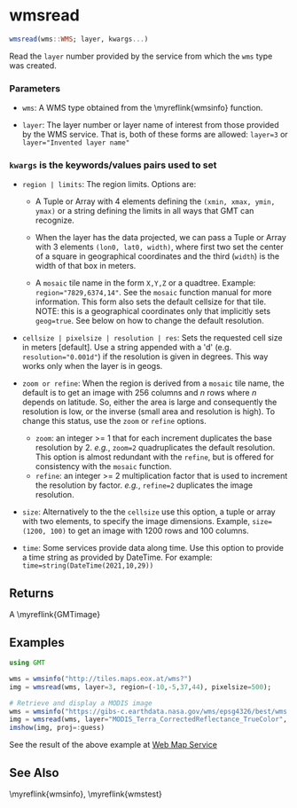 # wmsread

```julia
wmsread(wms::WMS; layer, kwargs...)
```

Read the `layer` number provided by the service from which the `wms` type was created.

### Parameters
- `wms`: A WMS type obtained from the \myreflink{wmsinfo} function.

- `layer`: The layer number or layer name of interest from those provided by the WMS service. That is,
   both of these forms are allowed: `layer=3` or `layer="Invented layer name"`

### `kwargs` is the keywords/values pairs used to set
- `region | limits`: The region limits. Options are:
   - A Tuple or Array with 4 elements defining the `(xmin, xmax, ymin, ymax)` or a string defining the
     limits in all ways that GMT can recognize.

   - When the layer has the data projected, we can pass a Tuple or Array with 3 elements `(lon0, lat0, width)`,
     where first two set the center of a square in geographical coordinates and the third (`width`) is the
     width of that box in meters.

   - A ``mosaic`` tile name in the form ``X,Y,Z`` or a quadtree. Example: ``region="7829,6374,14"``. See the ``mosaic``
     function manual for more information. This form also sets the default cellsize for that tile. NOTE:
     this is a geographical coordinates only that implicitly sets ``geog=true``. See below on how to change
     the default resolution.

- `cellsize | pixelsize | resolution | res`: Sets the requested cell size in meters [default]. Use a string appended with a 'd'
   (e.g. `resolution="0.001d"`) if the resolution is given in degrees. This way works only when the layer is in geogs.

- `zoom or refine`: When the region is derived from a ``mosaic`` tile name, the default is to get an image with 256 columns
   and _n_ rows where _n_ depends on latitude. So, either the area is large and consequently the resolution is low, or
   the inverse (small area and resolution is high). To change this status, use the `zoom` or `refine` options.
   - `zoom`: an integer >= 1 that for each increment duplicates the base resolution by 2. _e.g._, `zoom=2`
      quadruplicates the default resolution. This option is almost redundant with the `refine`, but is offered
      for consistency with the ``mosaic`` function.
   - `refine`: an integer >= 2 multiplication factor that is used to increment the resolution by factor. _e.g._, `refine=2`
      duplicates the image resolution.

- `size`: Alternatively to the the `cellsize` use this option, a tuple or array with two elements, to specify
   the image dimensions. Example, `size=(1200, 100)` to get an image with 1200 rows and 100 columns.

- `time`: Some services provide data along time. Use this option to provide a time string as provided by DateTime.
   For example: `time=string(DateTime(2021,10,29))`

Returns
-------

A \myreflink{GMTimage}

Examples
--------

```julia
using GMT

wms = wmsinfo("http://tiles.maps.eox.at/wms?")
img = wmsread(wms, layer=3, region=(-10,-5,37,44), pixelsize=500);

# Retrieve and display a MODIS image
wms = wmsinfo("https://gibs-c.earthdata.nasa.gov/wms/epsg4326/best/wms.cgi");
img = wmsread(wms, layer="MODIS_Terra_CorrectedReflectance_TrueColor", region=(9,22,32,43), time="2021-10-29T00:00:00", pixelsize=750);
imshow(img, proj=:guess)
```

See the result of the above example at [Web Map Service](https://www.generic-mapping-tools.org/GMTjl_doc/examples/images/05_wms)

See Also
--------

\myreflink{wmsinfo}, \myreflink{wmstest}

